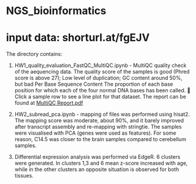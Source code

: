 # NGS_bioinformatics


# input data: shorturl.at/fgEJV


The directory contains:
1. HW1_quality_evaluation_FastQC_MultiQC.ipynb - MultiQC quality check of the aequencing data. The quality score of the samples is good (Phred score is above 27); Low level of duplication; GC content around 50%, but bad Per Base Sequence Content
The proportion of each base position for which each of the four normal DNA bases has been called.  Click a sample row to see a line plot for that dataset.  The report can be found at [MultiQC Report.pdf](https://github.com/eentartetekunst/NGS_bioinformatics/files/9946324/MultiQC.Report.pdf)

2. HW2_subread_pca.ipynb - mapping of files was performed using hisat2. The mapping score was moderate, about 90%, and it barely improved after transcript assembly and re-mapping with stringtie. The samples were visualised with PCA (genes were used as features). For some reason, C14.5 was closer to the brain  samples compared to cerebellum samples. 


3. Differential expression analysis was performed via EdgeR. 6 clusters were generated. In clusters 1,3 and 6 mean z-score increased with age, while in the other clusters an opposite situation is observed for both tissues. 
